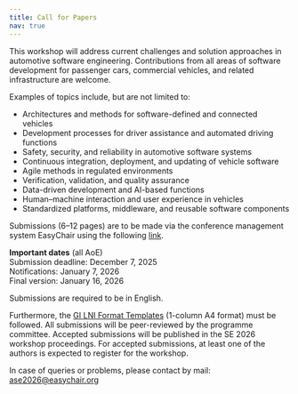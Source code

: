 ```yaml
---
title: Call for Papers
nav: true
---
```


This workshop will address current challenges and solution approaches in automotive software engineering. Contributions from all areas of software development for passenger cars, commercial vehicles, and related infrastructure are welcome.

Examples of topics include, but are not limited to:

- Architectures and methods for software-defined and connected vehicles  
- Development processes for driver assistance and automated driving functions  
- Safety, security, and reliability in automotive software systems  
- Continuous integration, deployment, and updating of vehicle software  
- Agile methods in regulated environments  
- Verification, validation, and quality assurance  
- Data-driven development and AI-based functions  
- Human–machine interaction and user experience in vehicles  
- Standardized platforms, middleware, and reusable software components  

Submissions (6–12 pages) are to be made via the conference management system EasyChair using the following [link](https://easychair.org/conferences/?conf=ase2025). 

__Important dates__ (all AoE)\
Submission deadline: December 7, 2025\
Notifications: January 7, 2026\
Final version: January 16, 2026

Submissions are required to be in English.

Furthermore, the [GI LNI Format Templates](https://github.com/gi-ev/LNI) (1-column A4 format) must be followed. All submissions will be peer-reviewed by the programme committee. Accepted submissions will be published in the SE 2026 workshop proceedings. For accepted submissions, at least one of the authors is expected to register for the workshop. 

In case of queries or problems, please contact by mail: ase2026@easychair.org

<!-- The CfP is also available as a [PDF document](https://github.com/ASE-Workshop/2024/raw/main/images/ASE2024-WorkshopCfP.pdf). -->
